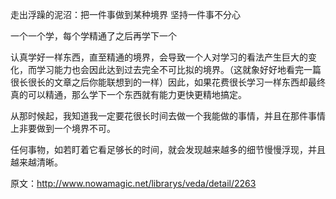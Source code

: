 
走出浮躁的泥沼：把一件事做到某种境界 坚持一件事不分心

一个一个学，每个学精通了之后再学下一个

认真学好一样东西，直至精通的境界，会导致一个人对学习的看法产生巨大的变化，而学习能力也会因此达到过去完全不可比拟的境界。（这就象好好地看完一篇很长很长的文章之后你能联想到的一样）因此，如果花费很长学习一样东西却最终真的可以精通，那么学下一个东西就有能力更快更精地搞定。

从那时候起，我知道我一定要花很长时间去做一个我能做的事情，并且在那件事情上非要做到一个境界不可。

任何事物，如若盯着它看足够长的时间，就会发现越来越多的细节慢慢浮现，并且越来越清晰。

原文：http://www.nowamagic.net/librarys/veda/detail/2263